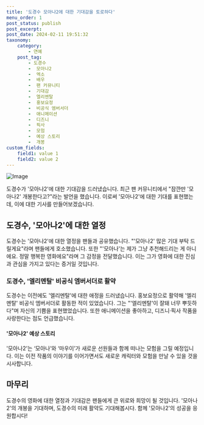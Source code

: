 ```yaml
---
title: '도경수 모아나2에 대한 기대감을 토로하다'
menu_order: 1
post_status: publish
post_excerpt: 
post_date: 2024-02-11 19:51:32
taxonomy:
    category:
        - 연예
    post_tag:
        - 도경수
        -  모아나2
        -  엑소
        -  배우
        -  팬 커뮤니티
        -  기대감
        -  엘리멘탈
        -  홍보요정
        -  비공식 엠버서더
        -  애니메이션
        -  디즈니
        -  픽사
        -  모험
        -  예상 스토리
        -  개봉
custom_fields:
    field1: value 1
    field2: value 2
---
```


![Image](https://mimgnews.pstatic.net/image/112/2024/02/10/202402101514554469424_20240210154818_01_20240210154901204.jpg?type=w540)

도경수가 '모아나2'에 대한 기대감을 드러냈습니다. 최근 팬 커뮤니티에서 "잠깐만 '모아나2' 개봉한다고?"라는 발언을 했습니다. 이로써 '모아나2'에 대한 기대를 표현했는데, 이에 대한 기사를 만들어보겠습니다.
## 도경수, '모아나2'에 대한 열정
도경수는 '모아나2'에 대한 열정을 팬들과 공유했습니다. "'모아나2' 많은 기대 부탁 드릴게요"라며 팬들에게 호소했습니다. 또한 "'모아나'는 제가 그냥 추천해드리는 게 아니에요. 정말 행복한 영화에요"라며 그 감정을 전달했습니다. 이는 그가 영화에 대한 진심과 관심을 가지고 있다는 증거일 것입니다.
### 도경수, '엘리멘탈' 비공식 엠버서더로 활약
도경수는 이전에도 '엘리멘탈'에 대한 애정을 드러냈습니다. 홍보요정으로 활약해 '엘리멘탈' 비공식 엠버서더로 활동한 적이 있었습니다. 그는 "'엘리멘탈'이 잘돼 너무 뿌듯하다"며 자신의 기쁨을 표현했었습니다. 또한 애니메이션을 좋아하고, 디즈니·픽사 작품을 사랑한다는 점도 언급했습니다.
#### '모아나2' 예상 스토리
'모아나2'는 ‘모아나’와 ‘마우이’가 새로운 선원들과 함께 떠나는 모험을 그릴 예정입니다. 이는 이전 작품의 이야기를 이어가면서도 새로운 캐릭터와 모험을 만날 수 있을 것을 시사합니다.
## 마무리
도경수의 영화에 대한 열정과 기대감은 팬들에게 큰 위로와 희망이 될 것입니다. '모아나2'의 개봉을 기대하며, 도경수의 미래 활약도 기대해봅시다. 함께 '모아나2'의 성공을 응원합시다!
